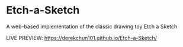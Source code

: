 # Etch-a-Sketch

A web-based implementation of the classic drawing toy Etch a Sketch

LIVE PREVIEW: https://derekchun101.github.io/Etch-a-Sketch/
